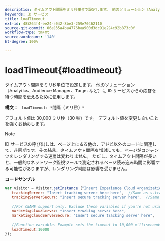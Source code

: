 ```yaml
---
description: タイムアウト間隔をミリ秒単位で設定します。 他のソリューション（Analytics、Audience Manager、Target など）に ID サービスからの応答を待つ時間を伝えるために使用します。
keywords: ID サービス
title: loadTimeout
exl-id: 485264f4-ee24-4042-8be3-259e70462110
source-git-commit: 06e935a4ba4776baa900d3dc91e294c92b873c0f
workflow-type: tm+mt
source-wordcount: '140'
ht-degree: 100%

---
```


# loadTimeout{#loadtimeout}

タイムアウト間隔をミリ秒単位で設定します。 他のソリューション（Analytics、Audience Manager、Target など）に ID サービスからの応答を待つ時間を伝えるために使用します。

**構文：** ` loadTimeout: *`間隔（ミリ秒）`*`

デフォルト値は 30,000 ミリ秒（30 秒）です。 デフォルト値を変更&#x200B;*しない*&#x200B;ことを強くお勧めします。

>[!NOTE]
>
>ID サービスの呼び出しは、ページ上にある他の、アドビ以外のコードに関連して、非同期です。その結果、タイムアウト間隔を増減しても、ページがコンテンツをレンダリングする速度は変わりません。 ただし、タイムアウト間隔が長いと、一般的なネットワーク監視ツールで測定されるページ読み込み時間に影響する可能性がありますが、レンダリング時間は影響を受けません。

**コードサンプル**

```js
var visitor = Visitor.getInstance ("Insert Experience Cloud organization ID here",{ 
   trackingServer: "Insert tracking server here here",  //Same as s.trackingServer 
   trackingServerSecure: "Insert secure tracking server here",  //Same as s.trackingServerSecure 
 
   //For CNAME support only. Exclude these variables if you're not using CNAME 
   marketingCloudServer: "Insert tracking server here", 
   marketingCloudServerSecure: "Insert secure tracking server here", 
 
   //Function variable. Example sets the timeout to 10,000 milliseconds (10 seconds). 
   loadTimeout:10000 
});
```
